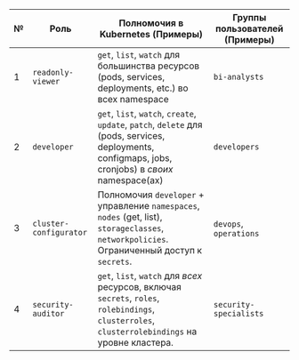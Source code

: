 | № | Роль                 | Полномочия в Kubernetes (Примеры)                                                                 | Группы пользователей (Примеры) |
|---|----------------------|---------------------------------------------------------------------------------------------------|--------------------------------|
| 1 | `readonly-viewer`    | `get`, `list`, `watch` для большинства ресурсов (pods, services, deployments, etc.) во всех namespace | `bi-analysts`      |
| 2 | `developer`          | `get`, `list`, `watch`, `create`, `update`, `patch`, `delete` для (pods, services, deployments, configmaps, jobs, cronjobs) в *своих* namespace(ах) | `developers`                   |
| 3 | `cluster-configurator` | Полномочия `developer` + управление `namespaces`, `nodes` (get, list), `storageclasses`, `networkpolicies`. Ограниченный доступ к `secrets`. | `devops`, `operations`         |
| 4 | `security-auditor`   | `get`, `list`, `watch` для *всех* ресурсов, включая `secrets`, `roles`, `rolebindings`, `clusterroles`, `clusterrolebindings` на уровне кластера. | `security-specialists`         |
